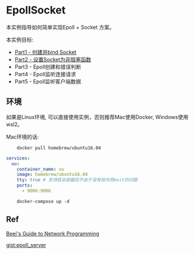 # EpollSocket

本实例指导如何简单实现Epoll + Socket 方案。

本实例目标:

+ [Part1 - 创建并bind Socket](./tech/part1.md)
+ [Part2 - 设置Socket为非阻塞函数](./tech/part2.md)
+ Part3 - Epoll创建和错误判断
+ Part4 - Epoll监听连接请求
+ Part5 - Epoll监听客户端数据

## 环境

如果是Linux环境, 可以直接使用实例，否则推荐Mac使用Docker, Windows使用wsl2。

Mac环境的话:

        docker pull homebrew/ubuntu16.04
```yml
services:
  uu:
    container_name: uu
    image: homebrew/ubuntu16.04
    tty: true # 支持启动容器后不由于没有指令而exit的问题
    ports:
      - 9006:9006
```

        docker-compose up -d

## Ref

[Beej's Guide to Network Programming](https://beej-zhcn.netdpi.net/client-server_basic/jian_dan_de_stream_server)

[gist:epoll_server](https://gist.github.com/lidawn/90349e9260790e438a763c1e55b5b37c)